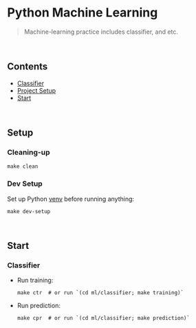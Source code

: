 # Python Machine Learning

> Machine-learning practice includes classifier, and etc.



<br /><a name="contents"></a>
## Contents

* [Classifier](./classifier)
* [Project Setup](#setup)
* [Start](#start)


<br /><a name="setup"></a>
## Setup

### Cleaning-up

  ```
  make clean
  ```


### Dev Setup

  Set up Python [venv](https://docs.python.org/3/library/venv.html) before running anything:

  ```
  make dev-setup
  ```


<br /><a name="start"></a>
## Start

### Classifier

  * Run training:

    ```
    make ctr  # or run `(cd ml/classifier; make training)`
    ```

  * Run prediction:

    ```
    make cpr  # or run `(cd ml/classifier; make prediction)`
    ```
